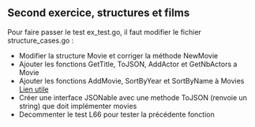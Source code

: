 ## Second exercice, structures et films

Pour faire passer le test ex_test.go, il faut modifier le fichier structure_cases.go : 
* Modifier la structure Movie et corriger la méthode NewMovie
* Ajouter les fonctions GetTitle, ToJSON, AddActor et GetNbActors a Movie
* Ajouter les fonctions AddMovie, SortByYear et SortByName à Movies [Lien utile](https://golang.org/pkg/sort/)
* Créer une interface JSONable avec une methode ToJSON (renvoie un string) que doit implémenter movies
* Decommenter le test L66 pour tester la précédente fonction